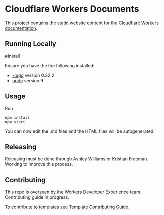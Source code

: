 # Cloudflare Workers Documents

This project contains the static website content for the [Cloudflare Workers documentation](https://workers.cloudflare.com/docs/).

## Running Locally

#Install

Ensure you have the the following installed:

- [Hugo](https://github.com/gohugoio/hugo) version 0.32.2
- [node](https://nodejs.org/en/download/) version 9

## Usage

Run

```
npm install
npm start
```

You can now edit the .md files and the HTML files will be autogenerated.

## Releasing

Releasing must be done through Ashley Williams or Kristian Freeman. Working to improve this process.

## Contributing

This repo is overseen by the Workers Developer Experience team. Contributing guide in progress.

To contribute to templates see [Template Contributing Guide](content/templates/CONTRIBUTING.md).
